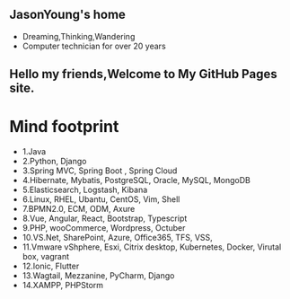 ## JasonYoung's home
- Dreaming,Thinking,Wandering     
- Computer technician for over 20 years    

## Hello my friends,Welcome to My GitHub Pages site.

Mind footprint
================

 - 1.Java 
 - 2.Python, Django    
 - 3.Spring MVC, Spring Boot , Spring Cloud        
 - 4.Hibernate, Mybatis, PostgreSQL, Oracle, MySQL, MongoDB    
 - 5.Elasticsearch, Logstash, Kibana        
 - 6.Linux, RHEL, Ubantu, CentOS, Vim, Shell
 - 7.BPMN2.0, ECM, ODM, Axure
 - 8.Vue, Angular, React, Bootstrap, Typescript
 - 9.PHP, wooCommerce, Wordpress, Octuber 
 - 10.VS.Net, SharePoint, Azure, Office365, TFS, VSS, 
 - 11.Vmware vShphere, Esxi, Citrix desktop, Kubernetes, Docker, Virutal box, vagrant 
 - 12.Ionic, Flutter
 - 13.Wagtail, Mezzanine, PyCharm, Django 
 - 14.XAMPP, PHPStorm  

